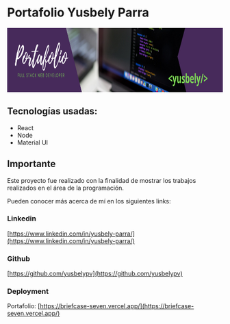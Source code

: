# Portafolio Yusbely Parra

<img height="150" src="./portada.png" />


## Tecnologías usadas:

- React
- Node
- Material UI

## Importante

Este proyecto fue realizado con la finalidad de mostrar los trabajos realizados en el área de la programación. 

Pueden conocer más acerca de mí en los siguientes links:

### Linkedin

 [https://www.linkedin.com/in/yusbely-parra/](https://www.linkedin.com/in/yusbely-parra/)

### Github

 [https://github.com/yusbelypv](https://github.com/yusbelypv)


### Deployment

Portafolio: [https://briefcase-seven.vercel.app/](https://briefcase-seven.vercel.app/)
